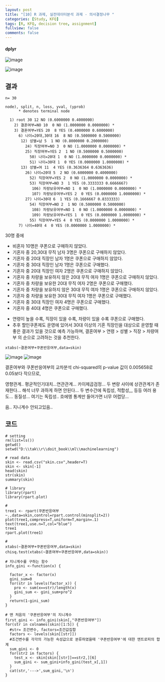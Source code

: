 ```yaml
---
layout: post
title: "[10] R 과제, 실전데이터분석 과제 - 의사결정나무 "
categories: [Study, KFQ]
tags: [R, KFQ, decision tree, assignment]
fullview: false
comments: false
---
```


#### dplyr

![image](https://user-images.githubusercontent.com/84369912/126750223-77d949fa-93d0-4f68-95a6-71031d21ea49.png)

![image](https://user-images.githubusercontent.com/84369912/126750249-013eb1b5-2c27-41bb-9b56-891522fea226.png)

## 결과
```
n= 30 

node), split, n, loss, yval, (yprob)
      * denotes terminal node

  1) root 30 12 NO (0.6000000 0.4000000)  
    2) 결혼여부=NO 10  0 NO (1.0000000 0.0000000) *
    3) 결혼여부=YES 20  8 YES (0.4000000 0.6000000)  
      6) 나이=20대,30대 16  8 NO (0.5000000 0.5000000)  
       12) 성별=남 5  1 NO (0.8000000 0.2000000)  
         24) 직장여부=NO 3  0 NO (1.0000000 0.0000000) *
         25) 직장여부=YES 2  1 NO (0.5000000 0.5000000)  
           50) 나이=20대 1  0 NO (1.0000000 0.0000000) *
           51) 나이=30대 1  0 YES (0.0000000 1.0000000) *
       13) 성별=여 11  4 YES (0.3636364 0.6363636)  
         26) 나이=20대 5  2 NO (0.6000000 0.4000000)  
           52) 직장여부=YES 2  0 NO (1.0000000 0.0000000) *
           53) 직장여부=NO 3  1 YES (0.3333333 0.6666667)  
            106) 차량보유여부=NO 1  0 NO (1.0000000 0.0000000) *
            107) 차량보유여부=YES 2  0 YES (0.0000000 1.0000000) *
         27) 나이=30대 6  1 YES (0.1666667 0.8333333)  
           54) 직장여부=NO 2  1 NO (0.5000000 0.5000000)  
            108) 차량보유여부=NO 1  0 NO (1.0000000 0.0000000) *
            109) 차량보유여부=YES 1  0 YES (0.0000000 1.0000000) *
           55) 직장여부=YES 4  0 YES (0.0000000 1.0000000) *
      7) 나이=40대 4  0 YES (0.0000000 1.0000000) *
```

30명 중에
- 비혼자 10명은 쿠폰으로 구매하지 않았다.
- 기혼자 중 20,30대 무직 남자 3명은 쿠폰으로 구매하지 않았다.
- 기혼자 중 20대 직장인 남자 1명은 쿠폰으로 구매하지 않았다.
- 기혼자 중 30대 직장인 남자 1명은 쿠폰으로 구매했다.
- 기혼자 중 20대 직장인 여자 2명은 쿠폰으로 구매하지 않았다.
- 기혼자 중 차량을 보유하지 않은 20대 무직 여자 1명은 쿠폰으로 구매하지 않았다.
- 기혼자 중 차량을 보유한 20대 무직 여자 2명은 쿠폰으로 구매했다.
- 기혼자 중 차량을 보유하지 않은 30대 무직 여자 1명은 쿠폰으로 구매하지 않았다.
- 기혼자 중 차량을 보유한 30대 무직 여자 1명은 쿠폰으로 구매했다.
- 기혼자 중 30대 직장인 여자 4명은 쿠폰으로 구매했다.
- 기혼자 중 40대 4명은 쿠폰으로 구매했다.
+ 연령이 높을 수록, 직장이 있을 수록, 차량이 있을 수록 쿠폰으로 구매했다.
+ 추후 할인쿠폰제도 운영에 있어서 30대 이상의 기혼 직장인을 대상으로 운영할 때 좋은 결과가 있을 것으로 예측 가능하며, 결혼여부 > 연령 > 성별 > 직장 > 차량여부 의 순으로 고려하는 것을 추천한다.

```
xtabs(~결혼여부+쿠폰반응여부,data=skin)
```
![image](https://user-images.githubusercontent.com/84369912/126750440-9bf90487-28bd-485c-b3d6-4208eadbb235.png)
![image](https://user-images.githubusercontent.com/84369912/126750457-8343f74d-68f0-449a-8b20-2dc93689c66a.png)

결혼여부와 쿠폰반응여부의 교차분석
chi-squared의 p-value 값이 0.005658로 0.05보다 작으므로, 

영향관계.. 평균적인기대치...연관관계... 카이제곱검정... 두 변량 사이에 상관관계가 존재한다...
해석 너무 과하게 하면 안된다...
두 변수간에 독립성, 적합성,,, 등등 여러 용도... 동질성... 여기는 독립성..
흐에엥 통계만 들어가면 너무 어렵당...

음.. 지니계수 안되고있음..


## 코드
```
# setting
rm(list=ls())
getwd()
setwd("D:\\tak\\r\\doit_book\\ml\\machinelearning")

# read data
skin <- read.csv("skin.csv",header=T)
skin <- skin[-1]
head(skin)
str(skin)
summary(skin)

# library
library(rpart)
library(rpart.plot)

#
tree1 <- rpart(쿠폰반응여부~.,data=skin,control=rpart.control(minsplit=2))
plot(tree1,compress=T,uniform=T,margin=.1)
text(tree1,use.n=T,col="blue")
tree1
rpart.plot(tree1)

#
xtabs(~결혼여부+쿠폰반응여부,data=skin)
chisq.test(xtabs(~결혼여부+쿠폰반응여부,data=skin))

# 지니계수를 구하는 함수
info_gini <-function(x) {
  
  factor_x <- factor(x)
  gini_sum=0
  for(str in levels(factor_x)) {
    pro <- sum(x==str)/length(x)
    gini_sum <- gini_sum+pro^2
  }
  return(1-gini_sum)
}

# 맨 처음의 '쿠폰반응여부'의 지니계수
first_gini <- info_gini(skin[,"쿠폰반응여부"])
for(str in colnames(skin)[1:5]) {
  #str= 조건변수, factors=조건값집합
  factors <- levels(skin[[str]])
  #조건변수를 각각의 가능한 속성값으로 분류하였을때 '쿠폰반응여부'에 대한 엔트로피의 합계
  sum_gini <- 0
  for(str2 in factors) {
    test_x <- skin[skin[[str]]==str2,][6]
    sum_gini <- sum_gini+info_gini(test_x[,1])
  }
  cat(str,'--->',sum_gini,'\n')
}
```